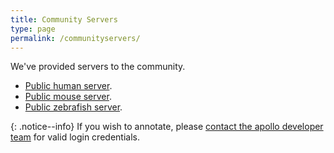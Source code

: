 ```yaml
---
title: Community Servers
type: page
permalink: /communityservers/
---
```


We've provided servers to the community.

- [Public human server](https://genome.monarchinitiative.org/apollo/507/jbrowse/index.html?loc=chr1%3A21217109..21220681&tracks=DNA%2CAnnotations%2CGenBank%20TopLevel%20MRNA%2CMRNA%20-%20GenBank%20TopLevel%2Cdbsnps%2Cclinvar&highlight=).
- [Public mouse server](https://genome.monarchinitiative.org/apollo/21679/jbrowse/index.html?loc=1%3A65735470..68338870&tracks=DNA%2CAnnotations%2CGRCm38.81-gene%2CGRCm38.81-transcript&highlight=).
- [Public zebrafish server](<https://genome.monarchinitiative.org/apollo/20616/jbrowse/index.html?loc=chr1%3A30720051..30765100&tracks=DNA%2CAnnotations%2CZebrafish-OGS-81-transcript%2CConservation%20(7%20genomes)%20XY%2CConservation%20(7%20genomes)%20Density&highlight=>).

{: .notice--info}
If you wish to annotate, please [contact the apollo developer team](mailto:apollo-dev@lists.lbl.gov) for valid login credentials.
